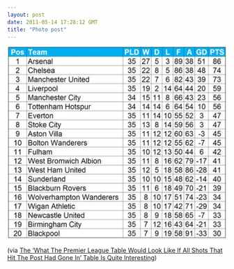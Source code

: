 ```yaml
---
layout: post
date: 2011-05-14 17:28:12 GMT
title: "Photo post"
---
```

![travisj](/images/8ddb567d891922194ce26ffcf144b63eb31c2aa46a9d572a13ccffa0cb3ebbdb.jpg)

<p>(via <a href="http://www.whoateallthepies.tv/miscellaneous/71190/the-what-the-premier-league-table-would-like-if-all-shots-that-hit-the-post-had-gone-in-table-is-quite-interesting.html">The ‘What The Premier League Table Would Look Like If All Shots That Hit The Post Had Gone In’ Table Is Quite Interesting</a>)</p> 
